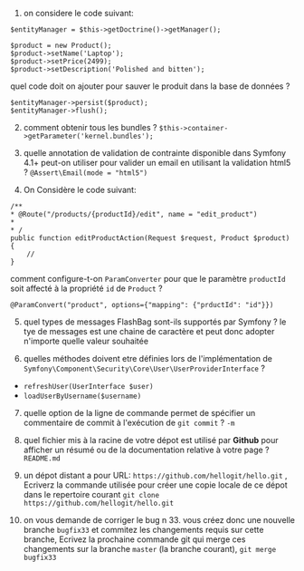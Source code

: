 1. on considere le code suivant:

```
$entityManager = $this->getDoctrine()->getManager();

$product = new Product();
$product->setName('Laptop');
$product->setPrice(2499);
$product->setDescription('Polished and bitten');
```

quel code doit on ajouter pour sauver le produit dans la base de données ?

```
$entityManager->persist($product);
$entityManager->flush();
```

2. comment obtenir tous les bundles ?
`$this->container->getParameter('kernel.bundles');`

3. quelle annotation de validation de contrainte disponible dans Symfony 4.1+ peut-on utiliser pour valider un email en utilisant la validation html5 ?
`@Assert\Email(mode = "html5")`

4. On Considère le code suivant:
```
/**
* @Route("/products/{productId}/edit", name = "edit_product")
*
* /
public function editProductAction(Request $request, Product $product)
{
	//
}
```
comment configure-t-on `ParamConverter` pour que le paramètre `productId` soit affecté à la propriété `id` de `Product` ? 

`@ParamConvert("product", options={"mapping": {"prductId": "id"}})`

5. quel types de messages FlashBag sont-ils supportés par Symfony ?
le tye de messages est une chaine de caractère et peut donc adopter n'importe quelle valeur souhaitée

6. quelles méthodes doivent etre définies lors de l'implémentation de `Symfony\Component\Security\Core\User\UserProviderInterface` ?
* `refreshUser(UserInterface $user)`
* `loadUserByUsername($username)`

7. quelle option de la ligne de commande permet de spécifier un commentaire de commit à l'exécution de `git commit` ?
`-m`

8. quel fichier mis à la racine de votre dépot est utilisé par **Github** pour afficher un résumé ou de la documentation relative à votre page ?
`README.md`

9. un dépot distant a pour URL: `https://github.com/hellogit/hello.git` , Ecriverz la commande utilisée pour créer une copie locale de ce dépot dans le repertoire courant
`git clone https://github.com/hellogit/hello.git`

10. on vous demande de corriger le bug n 33. vous créez donc une nouvelle branche `bugfix33` et commitez les changements requis sur cette branche, Ecrivez la prochaine commande git qui merge ces changements sur la branche `master` (la branche courant),
`git merge bugfix33`


